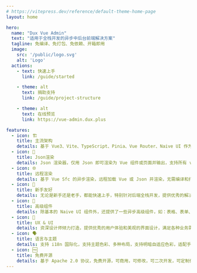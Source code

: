 ```yaml
---
# https://vitepress.dev/reference/default-theme-home-page
layout: home

hero:
  name: "Dux Vue Admin"
  text: "适用于全栈开发的异步中后台前端解决方案"
  tagline: 免编译、免打包、免依赖、开箱即用
  image:
    src: '/public/logo.svg'
    alt: 'Logo'
  actions:
    - text: 快速上手
      link: /guide/started

    - theme: alt
      text: 捐助支持
      link: /guide/project-structure

    - theme: alt
      text: 在线预览
      link: https://vue-admin.dux.plus

features:
  - icon: 🏗️
    title: 主流架构
    details: 基于 Vue3、Vite、TypeScript、Pinia、Vue Router、Naive UI 作为基础架构。
  - icon: 📄
    title: Json渲染
    details: Json 渲染器，仅用 Json 即可渲染为 Vue 组件或页面并输出，支持所有 vue 指令和插槽。
  - icon: 🌐
    title: 远程渲染
    details: 基于 Vue Sfc 的异步渲染，远程加载 Vue 或 Json 并渲染，无需编译和打包。
  - icon: 👶
    title: 新手友好
    details: 无论是新手还是老手，都能快速上手，特别针对后端全栈开发，提供优秀的解决方案。
  - icon: 💼
    title: 高级组件
    details: 除基本的 Naive UI 组件外，还提供了一些异步高级组件，如：表格、表单、选择、级联、动态输入等。
  - icon: 🎨
    title: UX & UI
    details: 资深设计师倾力打造，提供优秀的用户体验和美观的界面设计，满足各种业务需求。
  - icon: 🗣️
    title: 语言与主题
    details: 支持 i18n 国际化，支持主题色彩、多种布局，支持明暗自适应色彩，适配手机、平板电脑自适应。
  - icon: 🆓
    title: 免费开源
    details: 基于 Apache 2.0 协议，免费开源，可商用，可修改，可二次开发，可定制化。
---
```


